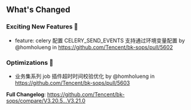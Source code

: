 <!-- Release notes generated using configuration in .github/release.yml at master -->

## What's Changed

### Exciting New Features 🎉
* feature: celery 配置 CELERY_SEND_EVENTS 支持通过环境变量配置 by @homholueng in https://github.com/Tencent/bk-sops/pull/5602

### Optimizations 🦾
* 业务集系列 job 插件超时时间校验优化 by @homholueng in https://github.com/Tencent/bk-sops/pull/5603


**Full Changelog**: https://github.com/Tencent/bk-sops/compare/V3.20.5...V3.21.0